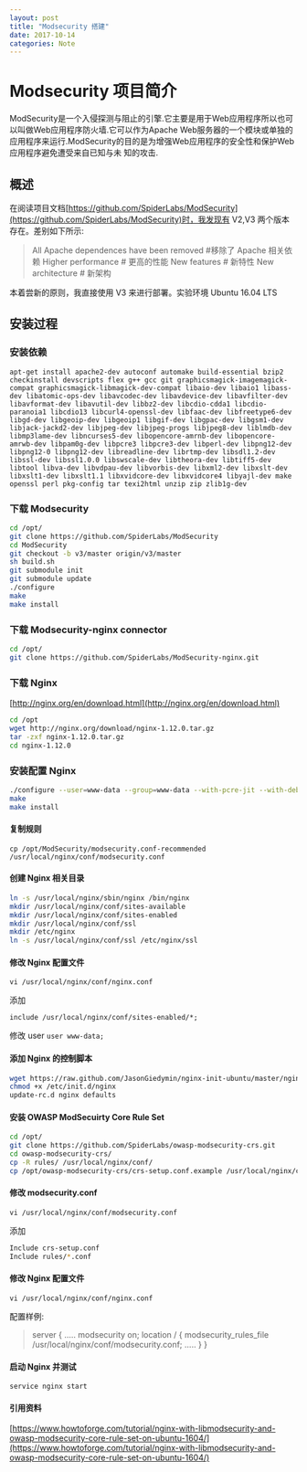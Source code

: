```yaml
---
layout: post
title: "Modsecurity 搭建"
date: 2017-10-14
categories: Note
---
```

# Modsecurity 项目简介

ModSecurity是一个入侵探测与阻止的引擎.它主要是用于Web应用程序所以也可以叫做Web应用程序防火墙.它可以作为Apache Web服务器的一个模块或单独的应用程序来运行.ModSecurity的目的是为增强Web应用程序的安全性和保护Web应用程序避免遭受来自已知与未 知的攻击.

## 概述

在阅读项目文档[https://github.com/SpiderLabs/ModSecurity](https://github.com/SpiderLabs/ModSecurity)时，我发现有 V2,V3 两个版本存在。差别如下所示:

>All Apache dependences have been removed #移除了 Apache 相关依赖
>Higher performance # 更高的性能
>New features # 新特性
>New architecture # 新架构

本着尝新的原则，我直接使用 V3 来进行部署。实验环境 Ubuntu 16.04 LTS

## 安装过程

### 安装依赖

`apt-get install apache2-dev autoconf automake build-essential bzip2 checkinstall devscripts flex g++ gcc git graphicsmagick-imagemagick-compat graphicsmagick-libmagick-dev-compat libaio-dev libaio1 libass-dev libatomic-ops-dev libavcodec-dev libavdevice-dev libavfilter-dev libavformat-dev libavutil-dev libbz2-dev libcdio-cdda1 libcdio-paranoia1 libcdio13 libcurl4-openssl-dev libfaac-dev libfreetype6-dev libgd-dev libgeoip-dev libgeoip1 libgif-dev libgpac-dev libgsm1-dev libjack-jackd2-dev libjpeg-dev libjpeg-progs libjpeg8-dev liblmdb-dev libmp3lame-dev libncurses5-dev libopencore-amrnb-dev libopencore-amrwb-dev libpam0g-dev libpcre3 libpcre3-dev libperl-dev libpng12-dev libpng12-0 libpng12-dev libreadline-dev librtmp-dev libsdl1.2-dev libssl-dev libssl1.0.0 libswscale-dev libtheora-dev libtiff5-dev libtool libva-dev libvdpau-dev libvorbis-dev libxml2-dev libxslt-dev libxslt1-dev libxslt1.1 libxvidcore-dev libxvidcore4 libyajl-dev make openssl perl pkg-config tar texi2html unzip zip zlib1g-dev`

### 下载 Modsecurity

```bash
cd /opt/ 
git clone https://github.com/SpiderLabs/ModSecurity 
cd ModSecurity 
git checkout -b v3/master origin/v3/master 
sh build.sh 
git submodule init 
git submodule update 
./configure 
make
make install
```

### 下载 Modsecurity-nginx connector

```bash
cd /opt/
git clone https://github.com/SpiderLabs/ModSecurity-nginx.git
```

### 下载 Nginx

[http://nginx.org/en/download.html](http://nginx.org/en/download.html)

``` bash
cd /opt
wget http://nginx.org/download/nginx-1.12.0.tar.gz 
tar -zxf nginx-1.12.0.tar.gz 
cd nginx-1.12.0
```

### 安装配置 Nginx

```bash
./configure --user=www-data --group=www-data --with-pcre-jit --with-debug --with-http_ssl_module --with-http_realip_module --add-module=/opt/ModSecurity-nginx 
make 
make install
```

#### 复制规则

`cp /opt/ModSecurity/modsecurity.conf-recommended /usr/local/nginx/conf/modsecurity.conf`

#### 创建 Nginx 相关目录

```bash
ln -s /usr/local/nginx/sbin/nginx /bin/nginx
mkdir /usr/local/nginx/conf/sites-available 
mkdir /usr/local/nginx/conf/sites-enabled 
mkdir /usr/local/nginx/conf/ssl 
mkdir /etc/nginx
ln -s /usr/local/nginx/conf/ssl /etc/nginx/ssl
```

#### 修改 Nginx 配置文件

`vi /usr/local/nginx/conf/nginx.conf`

添加

`include /usr/local/nginx/conf/sites-enabled/*;`

修改 user `user www-data;`

#### 添加 Nginx 的控制脚本

```bash
wget https://raw.github.com/JasonGiedymin/nginx-init-ubuntu/master/nginx -O /etc/init.d/nginx 
chmod +x /etc/init.d/nginx
update-rc.d nginx defaults
```

#### 安装 OWASP ModSecuirty Core Rule Set

```bash
cd /opt/ 
git clone https://github.com/SpiderLabs/owasp-modsecurity-crs.git 
cd owasp-modsecurity-crs/ 
cp -R rules/ /usr/local/nginx/conf/ 
cp /opt/owasp-modsecurity-crs/crs-setup.conf.example /usr/local/nginx/conf/crs-setup.conf
```

#### 修改 modsecurity.conf

`vi /usr/local/nginx/conf/modsecurity.conf`

添加

```BASH
Include crs-setup.conf 
Include rules/*.conf 
```

#### 修改 Nginx 配置文件

`vi /usr/local/nginx/conf/nginx.conf`

配置样例:

>server { ..... 
>modsecurity on; 
>location / { 
>modsecurity_rules_file /usr/local/nginx/conf/modsecurity.conf; 
>..... 
>} 
>}

#### 启动 Nginx 并测试

`service nginx start`

#### 引用资料
[https://www.howtoforge.com/tutorial/nginx-with-libmodsecurity-and-owasp-modsecurity-core-rule-set-on-ubuntu-1604/](https://www.howtoforge.com/tutorial/nginx-with-libmodsecurity-and-owasp-modsecurity-core-rule-set-on-ubuntu-1604/)
